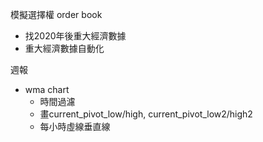 模擬選擇權
order book

* 找2020年後重大經濟數據
* 重大經濟數據自動化



週報
* wma chart
	* 時間過濾
	* 畫current_pivot_low/high, current_pivot_low2/high2
	* 每小時虛線垂直線
